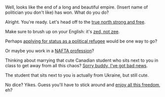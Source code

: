 Well, looks like the end of a long and beautiful empire.
(Insert name of politician you don't like) has won. What do you do?

Alright. You're ready.
Let's head off to the [true north strong and free](https://www.youtube.com/watch?v=9yFs7K27kZI).

Make sure to brush up on your English: it's [zed, not zee](https://www.youtube.com/watch?v=BRI-A3vakVg).

Perhaps [applying for status as a political refugee](http://www.cic.gc.ca/english/refugees/outside/index.asp)
would be one way to go?

Or maybe you work in a [NAFTA profession](http://www.cic.gc.ca/english/work/special-business.asp)?

Thinking about marrying that cute Canadian student
who sits next to you in class to get away from all this chaos?
[Sorry buddy, I've got bad news](http://www.cic.gc.ca/english/helpcentre/answer.asp?qnum=357&top=5).

The student that sits next to you is actually from Ukraine, but still cute.

No dice? Yikes.
Guess you'll have to stick around and
[enjoy all this freedom](http://weknowmemes.com/wp-content/uploads/2011/12/damn-right-im-free-this-is-america.png), eh?
